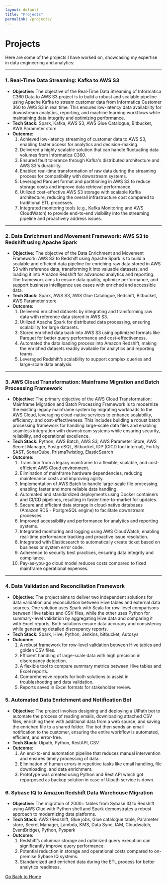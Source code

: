 ```yaml
---
layout: default
title: "Projects"
permalink: /projects/
---
```


# Projects

Here are some of the projects I have worked on, showcasing my expertise in data engineering and analytics:

---

### **1. Real-Time Data Streaming: Kafka to AWS S3**
- **Objective:** The objective of the Real-Time Data Streaming of Informatica C360 Data to AWS S3 project is to build a robust and scalable pipeline using Apache Kafka to stream customer data from Informatica Customer 360 to AWS S3 in real time. This ensures low-latency data availability for downstream analytics, reporting, and machine learning workflows while maintaining data integrity and optimizing performance.  
- **Tech Stack:** Spark, Kafka, AWS S3, AWS Glue Catalogue, Bitbucket, AWS Parameter store  
- **Outcome:**
  1. Achieved low-latency streaming of customer data to AWS S3, enabling faster access for analytics and decision-making.
  2. Delivered a highly scalable solution that can handle fluctuating data volumes from Informatica C360.
  3. Ensured fault tolerance through Kafka's distributed architecture and AWS S3's durability.
  4. Enabled real-time transformation of raw data during the streaming process for compatibility with downstream systems.
  5. Leveraged Parquet format and partitioning in AWS S3 to reduce storage costs and improve data retrieval performance.
  6. Utilized cost-effective AWS S3 storage with scalable Kafka architecture, reducing the overall infrastructure cost compared to traditional ETL processes.
  7. Integrated monitoring tools (e.g., Kafka Monitoring and AWS CloudWatch) to provide end-to-end visibility into the streaming pipeline and proactively address issues.

---

### **2. Data Enrichment and Movement Framework: AWS S3 to Redshift using Apache Spark**
- **Objective:** The objective of the Data Enrichment and Movement Framework: AWS S3 to Redshift using Apache Spark is to build a scalable and efficient data pipeline for enriching raw data stored in AWS S3 with reference data, transforming it into valuable datasets, and loading it into Amazon Redshift for advanced analytics and reporting. The framework aims to ensure data quality, optimize performance, and support business intelligence use cases with enriched and accessible data.  
- **Tech Stack:** Spark, AWS S3, AWS Glue Catalogue, Redshift, Bitbucket, AWS Parameter store 
- **Outcome:**
  1.  Delivered enriched datasets by integrating and transforming raw data with reference data stored in AWS S3.
  2.  Utilized Apache Spark for distributed data processing, ensuring scalability for large datasets.
  3.  Stored enriched data back into AWS S3 using optimized formats like Parquet for better query performance and cost-effectiveness.
  4.  Automated the data loading process into Amazon Redshift, making the enriched datasets readily available for analytics and reporting teams.
  5.  Leveraged Redshift’s scalability to support complex queries and large-scale data analysis.

---

### **3. AWS Cloud Transformation: Mainframe Migration and Batch Processing Framework**
- **Objective:** The primary objective of the AWS Cloud Transformation: Mainframe Migration and Batch Processing Framework is to modernize the existing legacy mainframe system by migrating workloads to the AWS Cloud, leveraging cloud-native services to enhance scalability, efficiency, and cost-effectiveness. This includes building a robust batch processing framework for handling large-scale data files and enabling seamless integration with downstream systems while ensuring security, reliability, and operational excellence.  
- **Tech Stack:** Python, AWS Batch, AWS S3, AWS Parameter Store, AWS Secret Manager, PostgreSQL, Bitbucket, IDP (CICD tool internal),  Fortify SAST, SonarQube, PrismaTwistlog, ElasticSearch 
- **Outcome:**
  1. Transition from a legacy mainframe to a flexible, scalable, and cost-efficient AWS Cloud environment.
  2. Elimination of mainframe hardware dependencies, reducing maintenance costs and improving agility.
  3. Implementation of AWS Batch to handle large-scale file processing, enabling faster and more reliable data handling.
  4. Automated and standardized deployments using Docker containers and CI/CD pipelines, resulting in faster time-to-market for updates.
  5. Secure and efficient data storage in cloud-native databases (Amazon RDS - PostgreSQL engine) to facilitate downstream processes.
  6. Improved accessibility and performance for analytics and reporting systems.
  7. Integrated monitoring and logging using AWS CloudWatch, enabling real-time performance tracking and proactive issue resolution.
  8. Integrated with Elasticsearch to automatically create ticket based on business or system error code.
  9. Adherence to security best practices, ensuring data integrity and compliance.
  10. Pay-as-you-go cloud model reduces costs compared to fixed mainframe operational expenses.

---

### **4. Data Validation and Reconciliation Framework**
- **Objective:** The project aims to deliver two independent solutions for data validation and reconciliation between Hive tables and external data sources. One solution uses Spark with Scala for row-level comparisons between Hive tables and CSV files, while the other uses Python for summary-level validation by aggregating Hive data and comparing it with Excel reports. Both solutions ensure data accuracy and consistency while generating detailed discrepancy reports.
- **Tech Stack:** Spark, Hive, Python, Jenkins, bitbucket, Autosys
- **Outcome:**
  1. A robust framework for row-level validation between Hive tables and golden CSV files.
  2. Efficient handling of large-scale data with high precision in discrepancy detection.
  3. A flexible tool to compare summary metrics between Hive tables and Excel reports.
  4. Comprehensive reports for both solutions to assist in troubleshooting and data validation.
  5. Reports saved in Excel formats for stakeholder review.
 
### **5. Automated Data Enrichment and Notification Bot**
- **Objective:** The project involves designing and deploying a UiPath bot to automate the process of reading emails, downloading attached CSV files, enriching them with additional data from a web source, and saving the enriched file to a shared folder. The bot then sends an email notification to the customer, ensuring the entire workflow is automated, efficient, and error-free.
- **Tech Stack:** Uipath, Python, RestAPI, CSV
- **Outcome:**
  1. An end-to-end automation pipeline that reduces manual intervention and ensures timely processing of data.
  2. Elimination of human errors in repetitive tasks like email handling, file downloading, and data enrichment.
  3. Prototype was created using Python and Rest API which got repurposed as backup solution in case of Uipath service is down. 

### **6. Sybase IQ to Amazon Redshift Data Warehouse Migration**
- **Objective:** The migration of 2000+ tables from Sybase IQ to Redshift using AWS Glue with Python shell and Spark demonstrates a robust approach to modernizing data platforms.
- **Tech Stack:** AWS (Redshift, Glue jobs, Glue catalogue table, Parameter store, Secret Manager, Lambda, KMS, Data Sync, IAM, Cloudwatch, EventBridge), Python, Pyspark
- **Outcome:**
  1. Redshift’s columnar storage and optimized query execution can significantly improve query performance.
  2. Potential reduction in storage and operational costs compared to on-premise Sybase IQ systems.
  3. Standardized and enriched data during the ETL process for better analytics readiness.

[Go Back to Home](/)
